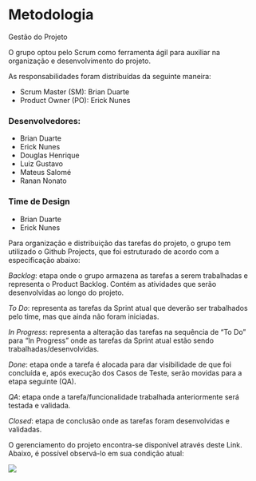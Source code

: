 # Metodologia

Gestão do Projeto 

O grupo optou pelo Scrum como ferramenta ágil para auxiliar na organização e desenvolvimento do projeto.  

As responsabilidades foram distribuídas da seguinte maneira: 
- Scrum Master (SM): Brian Duarte 
- Product Owner (PO): Erick Nunes 

### Desenvolvedores: 
- Brian Duarte 
- Erick Nunes 
- Douglas Henrique 
- Luiz Gustavo 
- Mateus Salomé 
- Ranan Nonato 

### Time de Design 
- Brian Duarte 
- Erick Nunes 

Para organização e distribuição das tarefas do projeto, o grupo tem utilizado o Github Projects, que foi estruturado de acordo com a especificação abaixo: 

_Backlog_: etapa onde o grupo armazena as tarefas a serem trabalhadas e representa o Product Backlog. Contém as atividades que serão desenvolvidas ao longo do projeto. 

_To Do_: representa as tarefas da Sprint atual que deverão ser trabalhados pelo time, mas que ainda não foram iniciadas. 

_In Progress_: representa a alteração das tarefas na sequência de “To Do” para “In Progress” onde as tarefas da Sprint atual estão sendo trabalhadas/desenvolvidas. 

_Done_: etapa onde a tarefa é alocada para dar visibilidade de que foi concluída e, após execução dos Casos de Teste, serão movidas para a etapa seguinte (QA). 

_QA_: etapa onde a tarefa/funcionalidade trabalhada anteriormente será testada e validada. 

_Closed_: etapa de conclusão onde as tarefas foram desenvolvidas e validadas. 

 

O gerenciamento do projeto encontra-se disponível através deste Link. Abaixo, é possível observá-lo em sua condição atual: 

<img src='/pmv-ads-2024-1-e2-proj-int-t9-pmv-ads-2024-1-e2-projeto-profinder/docs/img/tarefas.png'>
